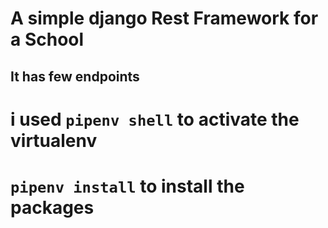 # A simple django Rest Framework for a School
## It has few endpoints
# i used ``pipenv shell`` to activate the virtualenv
# ``pipenv install`` to install the packages
# 